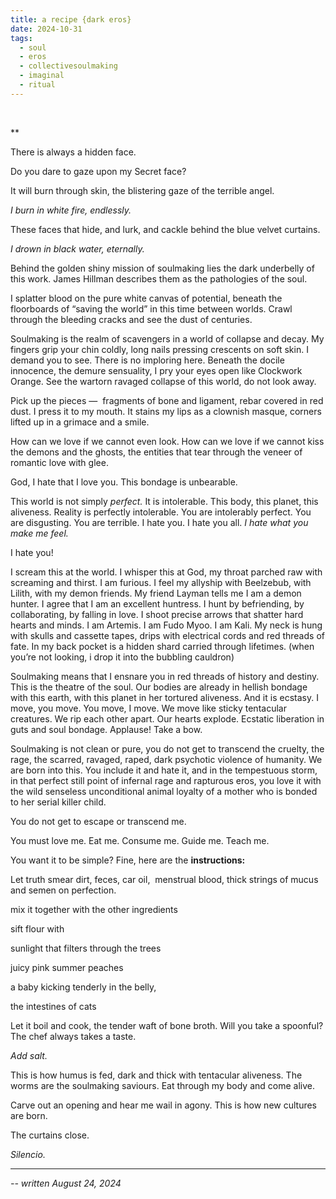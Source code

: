 ```yaml
---
title: a recipe {dark eros}
date: 2024-10-31
tags:
  - soul
  - eros
  - collectivesoulmaking
  - imaginal
  - ritual
---
```

<br/>



**
  

There is always a hidden face. 

Do you dare to gaze upon my Secret face? 

It will burn through skin, the blistering gaze of the terrible angel. 

*I burn in white fire, endlessly.*  

These faces that hide, and lurk, and cackle behind the blue velvet curtains. 

*I drown in black water, eternally.* 

Behind the golden shiny mission of soulmaking lies the dark underbelly of this work. James Hillman describes them as the pathologies of the soul. 

I splatter blood on the pure white canvas of potential, beneath the floorboards of “saving the world” in this time between worlds. Crawl through the bleeding cracks and see the dust of centuries. 

Soulmaking is the realm of scavengers in a world of collapse and decay. My fingers grip your chin coldly, long nails pressing crescents on soft skin. I demand you to see. There is no imploring here. Beneath the docile innocence, the demure sensuality, I pry your eyes open like Clockwork Orange. See the wartorn ravaged collapse of this world, do not look away. 

Pick up the pieces —  fragments of bone and ligament, rebar covered in red dust. I press it to my mouth. It stains my lips as a clownish masque, corners lifted up in a grimace and a smile. 

How can we love if we cannot even look. How can we love if we cannot kiss the demons and the ghosts, the entities that tear through the veneer of romantic love with glee. 

God, I hate that I love you. This bondage is unbearable. 

This world is not simply *perfect.* It is intolerable. This body, this planet, this aliveness. Reality is perfectly intolerable. You are intolerably perfect. You are disgusting. You are terrible. I hate you. I hate you all. *I hate what you make me feel.* 

I hate you!

I scream this at the world. I whisper this at God, my throat parched raw with screaming and thirst. I am furious. I feel my allyship with Beelzebub, with Lilith, with my demon friends. My friend Layman tells me I am a demon hunter. I agree that I am an excellent huntress. I hunt by befriending, by collaborating, by falling in love. I shoot precise arrows that shatter hard hearts and minds. I am Artemis. I am Fudo Myoo. I am Kali. My neck is hung with skulls and cassette tapes, drips with electrical cords and red threads of fate. In my back pocket is a hidden shard carried through lifetimes. (when you’re not looking, i drop it into the bubbling cauldron)

Soulmaking means that I ensnare you in red threads of history and destiny. This is the theatre of the soul. Our bodies are already in hellish bondage with this earth, with this planet in her tortured aliveness. And it is ecstasy. I move, you move. You move, I move. We move like sticky tentacular creatures. We rip each other apart. Our hearts explode. Ecstatic liberation in guts and soul bondage. Applause! Take a bow.

Soulmaking is not clean or pure, you do not get to transcend the cruelty, the rage, the scarred, ravaged, raped, dark psychotic violence of humanity. We are born into this. You include it and hate it, and in the tempestuous storm, in that perfect still point of infernal rage and rapturous eros, you love it with the wild senseless unconditional animal loyalty of a mother who is bonded to her serial killer child. 

You do not get to escape or transcend me. 

You must love me. Eat me. Consume me. Guide me. Teach me. 

You want it to be simple? Fine, here are the **instructions:** 

Let truth smear dirt, feces, car oil,  menstrual blood, thick strings of mucus and semen on perfection. 

mix it together with the other ingredients

sift flour with 

sunlight that filters through the trees

juicy pink summer peaches

a baby kicking tenderly in the belly, 

the intestines of cats 

Let it boil and cook, the tender waft of bone broth. Will you take a spoonful? The chef always takes a taste. 

*Add salt.*  

This is how humus is fed, dark and thick with tentacular aliveness. The worms are the soulmaking saviours. Eat through my body and come alive. 

Carve out an opening and hear me wail in agony. This is how new cultures are born. 

The curtains close. 

*Silencio.*



------ 
*-- written August 24, 2024*